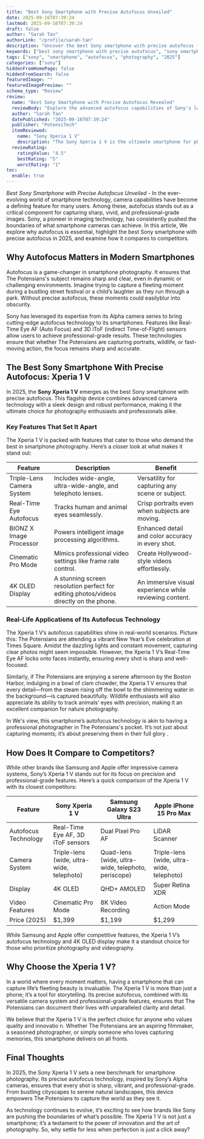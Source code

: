 ```yaml
---
title: "Best Sony Smartphone with Precise Autofocus Unveiled"
date: 2025-09-16T07:39:24
lastmod: 2025-09-16T07:39:24
draft: false
author: "Sarah Tan"
authorLink: "/profile/sarah-tan"
description: "Uncover the best Sony smartphone with precise autofocus for 2025. Learn about its cutting-edge features and how it elevates mobile photography to new heights."
keywords: ["best sony smartphone with precise autofocus", "sony smartphone autofocus review", "top sony smartphones 2025"]
tags: ["sony", "smartphone", "autofocus", "photography", "2025"]
categories: ["sony"]
hiddenFromHomePage: false
hiddenFromSearch: false
featuredImage: ""
featuredImagePreview: ""
schema_type: "Review"
review:
  name: "Best Sony Smartphone with Precise Autofocus Revealed"
  reviewBody: "Explore the advanced autofocus capabilities of Sony's latest flagship smartphone. With cutting-edge technology, this device ensures every shot is crystal clear and professional-grade."
  author: "Sarah Tan"
  datePublished: "2025-09-16T07:39:24"
  publisher: "PotensiTech"
  itemReviewed:
    name: "Sony Xperia 1 V"
    description: "The Sony Xperia 1 V is the ultimate smartphone for photography enthusiasts, featuring precise autofocus, Real-Time Eye AF, and a triple-lens camera system."
  reviewRating:
    ratingValue: "4.5"
    bestRating: "5"
    worstRating: "1"
toc:
  enable: true
---
```



*Best Sony Smartphone with Precise Autofocus Unveiled* - In the ever-evolving world of smartphone technology, camera capabilities have become a defining feature for many users. Among these, autofocus stands out as a critical component for capturing sharp, vivid, and professional-grade images. Sony, a pioneer in imaging technology, has consistently pushed the boundaries of what smartphone cameras can achieve. In this article, We explore why autofocus is essential, highlight the best Sony smartphone with precise autofocus in 2025, and examine how it compares to competitors.

## Why Autofocus Matters in Modern Smartphones

Autofocus is a game-changer in smartphone photography. It ensures that The Potensians's subject remains sharp and clear, even in dynamic or challenging environments. Imagine trying to capture a fleeting moment during a bustling street festival or a child’s laughter as they run through a park. Without precise autofocus, these moments could easily ​blur into obscurity. 

Sony has leveraged its expertise from its Alpha camera series to bring cutting-edge autofocus technology to its smartphones. Features like Real-Time Eye AF (Auto Focus) and 3D iToF (indirect Time-of-Flight) sensors allow users to achieve professional-grade results. These technologies ensure that whether The Potensians are capturing portraits, wildlife, or fast-moving action, the focus remains sharp and accurate.

## The Best Sony Smartphone With Precise Autofocus: Xperia 1 V

In 2025, the **Sony Xperia 1 V** emerges as the best Sony smartphone with precise autofocus. This flagship device combines advanced camera technology with a sleek design and robust performance, making it the ultimate choice for photography enthusiasts and professionals alike.

### Key Features That Set It Apart

The Xperia 1 V is packed with features that cater to those who demand the best in smartphone photography. Here’s a closer look at what makes it stand out:

<div class="table-responsive">
<table class="html-table">
<thead>
<tr>
<th>Feature</th>
<th>Description</th>
<th>Benefit</th>
</tr>
</thead>
<tbody>
<tr>
<td>Triple-Lens Camera System</td>
<td>Includes wide-angle, ultra-wide-angle, and telephoto lenses.</td>
<td>Versatility for capturing any scene or subject.</td>
</tr>
<tr>
<td>Real-Time Eye Autofocus</td>
<td>Tracks human and animal eyes seamlessly.</td>
<td>Crisp port​raits even when subjects are moving.</td>
</tr>
<tr>
<td>BIONZ X Image Processor</td>
<td>Powers intelligent image processing algorithms.</td>
<td>Enhanced detail and color accuracy in every shot.</td>
</tr>
<tr>
<td>Cinematic Pro Mode</td>
<td>Mimics professional video settings like frame rate control.</td>
<td>Create Hollywood-style videos effortlessly.</td>
</tr>
<tr>
<td>4K OLED Display</td>
<td>A stunning screen resolution perfect for editing photos/videos directly on the phone.</td>
<td>An immersive visual experience while reviewing content.</td>
</tr>
</tbody>
</table>
</div>

### Real-Life Applications of Its Autofocus Technology

The Xperia 1 V’s autofocus capabilities shine in real-world scenarios. Picture this: The Potensians are attending a vibrant New Year’s Eve celebration at Times Square. Amidst the dazzling lights and constant movement, capturing clear photos might seem impossible. However, the Xperia 1 V’s Real-Time Eye AF locks onto faces instantly, ensuring every shot is sharp and well-focused.

Similarly, if The Potensians are enjoying a serene afternoon by the Boston Harbor, indulging in a bowl of clam chowder, the Xperia 1 V ensures that every detail—from the steam rising off the bowl to the shimmering water in the background—is captured beautifully. Wildlife enthusiasts will also appreciate its ability to track animals’ eyes with precision, making it an excellent companion for nature photography.

In We's view, this smartphone’s autofocus technology is akin to having a professional photographer in The Potensians's pocket. It’s not just about capturing moments; it’s about preserving them in their full glory .

## How Does It Compare to Competitors?

While other brands like Samsung and Apple offer impressive camera systems, Sony’s Xperia 1 V stands out for its focus on precision and professional-grade features. Here’s a quick comparison of the Xperia 1 V with its closest competitors:

<div class="table-responsive">
<table class="html-table">
<thead>
<tr>
<th>Feature</th>
<th>Sony Xperia 1 V</th>
<th>Samsung Galaxy S23 Ultra</th>
<th>Apple iPhone 15 Pro Max</th>
</tr>
</thead>
<tbody>
<tr>
<td>Autofocus Technology</td>
<td>Real-Time Eye AF, 3D iToF sensors</td>
<td>Dual Pixel Pro AF</td>
<td>LiDAR Scanner</td>
</tr>
<tr>
<td>Camera System</td>
<td>Triple-lens (wide, ultra-wide, telephoto)</td>
<td>Quad-lens (wide, ultra-wide, telephoto, periscope)</td>
<td>Triple-lens (wide, ultra-wide, telephoto)</td>
</tr>
<tr>
<td>Display</td>
<td>4K OLED</td>
<td>QHD+ AMOLED</td>
<td>Super Retina XDR</td>
</tr>
<tr>
<td>Video Features</td>
<td>Cinematic Pro Mode</td>
<td>8K Video Recording</td>
<td>Action Mode</td>
</tr>
<tr>
<td>Price (2025)</td>
<td>$1,399</td>
<td>$1,199</td>
<td>$1,299</td>
</tr>
</tbody>
</table>
</div>

While Samsung and Apple offer competitive features, the Xperia 1 V’s autofocus technology and 4K OLED display make it a standout choice for those who prioritize photography and videography.

## Why Choose the Xperia 1 V?

In a world where every moment matters, having a smartphone that can capture life​’s fleeting beauty is invaluable. The Xperia 1 V is more than just a phone; it’s a tool for storytelling. Its precise autofocus, combined with its versatile camera system and professional-grade features, ensures that The Potensians can document their lives with unparalleled clarity and detail.

We believe that the Xperia 1 V is the perfect choice for anyone who values quality and innovatio n. Whether The Potensians are an aspiring filmmaker, a seasoned photographer, or simply someone who loves capturing memories, this smartphone delivers on all fronts.

## Final Thoughts

In 2025, the Sony Xperia 1 V sets a new benchmark for smartphone photography. Its precise autofocus technology, inspired by Sony’s Alpha cameras, ensures that every shot is sharp, vibrant, and professional-grade. From bustling cityscapes to serene natural landscapes, this device empowers The Potensians to capture the world as they see it.

As technology continues to evolve, it’s exciting to see how brands like Sony are pushing the boundaries of what’s possible. The Xperia 1 V is not just a smartphone; it’s a testament to the power of innovation and the art of photography. So, why settle for less when perfection is just a click away?